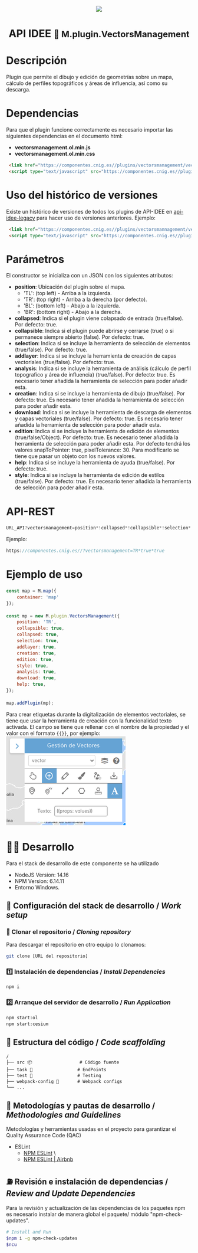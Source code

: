 <p align="center">
  <img src="https://www.ign.es/resources/viewer/images/logoApiCnig0.5.png" height="152" />
</p>
<h1 align="center"><strong>API IDEE</strong> <small>🔌 M.plugin.VectorsManagement</small></h1>

# Descripción

Plugin que permite el dibujo y edición de geometrías sobre un mapa, cálculo de perfiles topográficos y áreas de influencia, así como su descarga.

# Dependencias
Para que el plugin funcione correctamente es necesario importar las siguientes dependencias en el documento html:

- **vectorsmanagement.ol.min.js**
- **vectorsmanagement.ol.min.css**

```html
 <link href="https://componentes.cnig.es//plugins/vectorsmanagement/vectorsmanagement.ol.min.css" rel="stylesheet" />
 <script type="text/javascript" src="https://componentes.cnig.es//plugins/vectorsmanagement/vectorsmanagement.ol.min.js"></script>
```

# Uso del histórico de versiones

Existe un histórico de versiones de todos los plugins de API-IDEE en [api-idee-legacy](https://github.com/IGN-CNIG/API-IDEE/tree/master/api-idee-legacy/plugins) para hacer uso de versiones anteriores.
Ejemplo:
```html
 <link href="https://componentes.cnig.es//plugins/vectorsmannagement/vectorsmanagement-1.0.0.ol.min.css" rel="stylesheet" />
 <script type="text/javascript" src="https://componentes.cnig.es//plugins/vectorsmanagement/vectorsmanagement-1.0.0.ol.min.js"></script>
```

# Parámetros

El constructor se inicializa con un JSON con los siguientes atributos:


- **position**:  Ubicación del plugin sobre el mapa.
  - 'TL': (top left) - Arriba a la izquierda.
  - 'TR': (top right) - Arriba a la derecha (por defecto).
  - 'BL': (bottom left) - Abajo a la izquierda.
  - 'BR': (bottom right) - Abajo a la derecha.
- **collapsed**: Indica si el plugin viene colapsado de entrada (true/false). Por defecto: true.
- **collapsible**: Indica si el plugin puede abrirse y cerrarse (true) o si permanece siempre abierto (false). Por defecto: true.
- **selection**: Indica si se incluye la herramienta de selección de elementos (true/false). Por defecto: true.
- **addlayer**: Indica si se incluye la herramienta de creación de capas vectoriales (true/false). Por defecto: true.
- **analysis**: Indica si se incluye la herramienta de análisis (cálculo de perfil topografico y área de influencia) (true/false). Por defecto: true. Es necesario tener añadida la herramienta de selección para poder añadir esta.
- **creation**: Indica si se incluye la herramienta de dibujo (true/false). Por defecto: true. Es necesario tener añadida la herramienta de selección para poder añadir esta.
- **download**: Indica si se incluye la herramienta de descarga de elementos y capas vectoriales (true/false). Por defecto: true. Es necesario tener añadida la herramienta de selección para poder añadir esta.
- **edition**: Indica si se incluye la herramienta de edición de elementos (true/false/Object). Por defecto: true. Es necesario tener añadida la herramienta de selección para poder añadir esta.
Por defecto tendrá los valores snapToPointer: true, pixelTolerance: 30. Para modificarlo se tiene que pasar un objeto con los nuevos valores.
- **help**: Indica si se incluye la herramienta de ayuda (true/false). Por defecto: true.
- **style**: Indica si se incluye la herramienta de edición de estilos (true/false). Por defecto: true. Es necesario tener añadida la herramienta de selección para poder añadir esta.

# API-REST

```javascript
URL_API?vectorsmanagement=position*!collapsed*!collapsible*!selection*!addlayer*!analysis*!creation*!download*!edition*!help*!style
```
Ejemplo:
```javascript
https://componentes.cnig.es//?vectorsmanagement=TR*true*true
```

# Ejemplo de uso

```javascript
const map = M.map({
    container: 'map'
});

const mp = new M.plugin.VectorsManagement({
    position: 'TR',
    collapsible: true,
    collapsed: true,
    selection: true,
    addlayer: true,
    creation: true,
    edition: true,
    style: true,
    analysis: true,
    download: true,
    help: true,
});

map.addPlugin(mp);
```

Para crear etiquetas durante la digitalización de elementos vectoriales, se tiene que usar la herramienta de creación con la funcionalidad texto activada.
El campo se tiene que rellenar con el nombre de la propiedad y el valor con el formato ```{{}}```, por ejemplo:
![Ejemplo](./src/facade/assets/images/image.png)

# 👨‍💻 Desarrollo

Para el stack de desarrollo de este componente se ha utilizado

* NodeJS Version: 14.16
* NPM Version: 6.14.11
* Entorno Windows.

## 📐 Configuración del stack de desarrollo / *Work setup*


### 🐑 Clonar el repositorio / *Cloning repository*

Para descargar el repositorio en otro equipo lo clonamos:

```bash
git clone [URL del repositorio]
```

### 1️⃣ Instalación de dependencias / *Install Dependencies*

```bash
npm i
```

### 2️⃣ Arranque del servidor de desarrollo / *Run Application*

```bash
npm start:ol
npm start:cesium
```

## 📂 Estructura del código / *Code scaffolding*

```any
/
├── src 📦                  # Código fuente
├── task 📁                 # EndPoints
├── test 📁                 # Testing
├── webpack-config 📁       # Webpack configs
└── ...
```
## 📌 Metodologías y pautas de desarrollo / *Methodologies and Guidelines*

Metodologías y herramientas usadas en el proyecto para garantizar el Quality Assurance Code (QAC)

* ESLint
  * [NPM ESLint](https://www.npmjs.com/package/eslint) \
  * [NPM ESLint | Airbnb](https://www.npmjs.com/package/eslint-config-airbnb)

## ⛽️ Revisión e instalación de dependencias / *Review and Update Dependencies*

Para la revisión y actualización de las dependencias de los paquetes npm es necesario instalar de manera global el paquete/ módulo "npm-check-updates".

```bash
# Install and Run
$npm i -g npm-check-updates
$ncu
```
